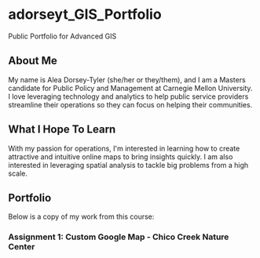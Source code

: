 # adorseyt_GIS_Portfolio
Public Portfolio for Advanced GIS

## About Me
My name is Alea Dorsey-Tyler (she/her or they/them), and I am a Masters candidate for Public Policy and Management at Carnegie Mellon University. I love leveraging technology and analytics to help public service providers streamline their operations so they can focus on helping their communities. 

## What I Hope To Learn
With my passion for operations, I'm interested in learning how to create attractive and intuitive online maps to bring insights quickly. I am also interested in leveraging spatial analysis to tackle big problems from a high scale. 

## Portfolio
Below is a copy of my work from this course:
### Assignment 1: Custom Google Map - Chico Creek Nature Center
